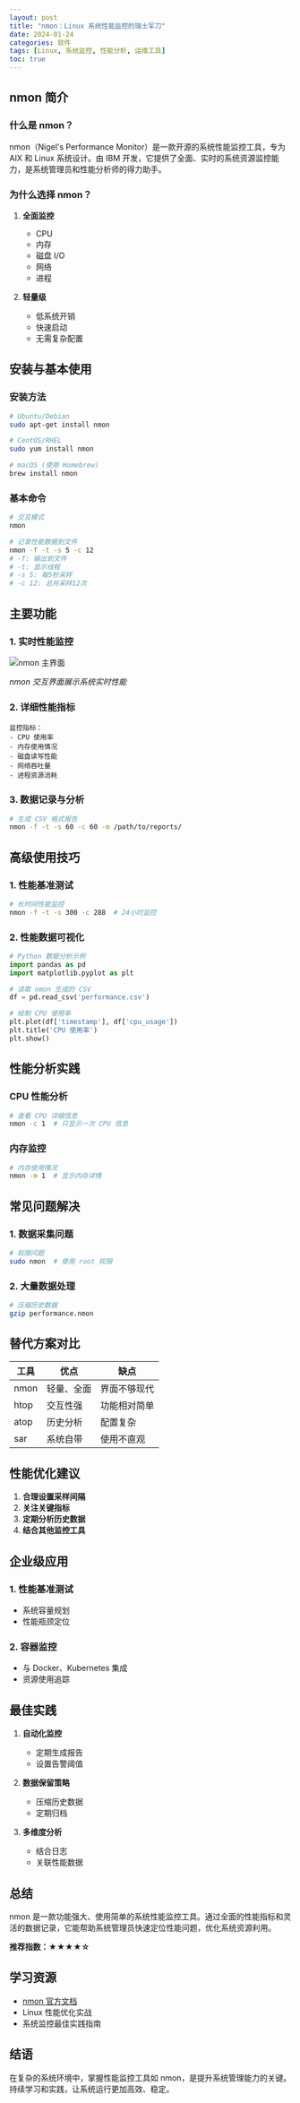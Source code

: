 ```yaml
---
layout: post
title: "nmon：Linux 系统性能监控的瑞士军刀"
date: 2024-01-24
categories: 软件
tags: [Linux, 系统监控, 性能分析, 运维工具]
toc: true
---
```


## nmon 简介

### 什么是 nmon？

nmon（Nigel's Performance Monitor）是一款开源的系统性能监控工具，专为 AIX 和 Linux 系统设计。由 IBM 开发，它提供了全面、实时的系统资源监控能力，是系统管理员和性能分析师的得力助手。

### 为什么选择 nmon？

1. **全面监控**
   - CPU
   - 内存
   - 磁盘 I/O
   - 网络
   - 进程

2. **轻量级**
   - 低系统开销
   - 快速启动
   - 无需复杂配置

## 安装与基本使用

### 安装方法

```bash
# Ubuntu/Debian
sudo apt-get install nmon

# CentOS/RHEL
sudo yum install nmon

# macOS (使用 Homebrew)
brew install nmon
```

### 基本命令

```bash
# 交互模式
nmon

# 记录性能数据到文件
nmon -f -t -s 5 -c 12
# -f: 输出到文件
# -t: 显示线程
# -s 5: 每5秒采样
# -c 12: 总共采样12次
```

## 主要功能

### 1. 实时性能监控

![nmon 主界面](/assets/images/posts/2024-01-24-nmon-system-monitoring/nmon-main-interface.gif)

*nmon 交互界面展示系统实时性能*

### 2. 详细性能指标

```
监控指标：
- CPU 使用率
- 内存使用情况
- 磁盘读写性能
- 网络吞吐量
- 进程资源消耗
```

### 3. 数据记录与分析

```bash
# 生成 CSV 格式报告
nmon -f -t -s 60 -c 60 -m /path/to/reports/
```

## 高级使用技巧

### 1. 性能基准测试

```bash
# 长时间性能监控
nmon -f -t -s 300 -c 288  # 24小时监控
```

### 2. 性能数据可视化

```python
# Python 数据分析示例
import pandas as pd
import matplotlib.pyplot as plt

# 读取 nmon 生成的 CSV
df = pd.read_csv('performance.csv')

# 绘制 CPU 使用率
plt.plot(df['timestamp'], df['cpu_usage'])
plt.title('CPU 使用率')
plt.show()
```

## 性能分析实践

### CPU 性能分析

```bash
# 查看 CPU 详细信息
nmon -c 1  # 只显示一次 CPU 信息
```

### 内存监控

```bash
# 内存使用情况
nmon -m 1  # 显示内存详情
```

## 常见问题解决

### 1. 数据采集问题

```bash
# 权限问题
sudo nmon  # 使用 root 权限
```

### 2. 大量数据处理

```bash
# 压缩历史数据
gzip performance.nmon
```

## 替代方案对比

| 工具 | 优点 | 缺点 |
|------|------|------|
| nmon | 轻量、全面 | 界面不够现代 |
| htop | 交互性强 | 功能相对简单 |
| atop | 历史分析 | 配置复杂 |
| sar | 系统自带 | 使用不直观 |

## 性能优化建议

1. **合理设置采样间隔**
2. **关注关键指标**
3. **定期分析历史数据**
4. **结合其他监控工具**

## 企业级应用

### 1. 性能基准测试
- 系统容量规划
- 性能瓶颈定位

### 2. 容器监控
- 与 Docker、Kubernetes 集成
- 资源使用追踪

## 最佳实践

1. **自动化监控**
   - 定期生成报告
   - 设置告警阈值

2. **数据保留策略**
   - 压缩历史数据
   - 定期归档

3. **多维度分析**
   - 结合日志
   - 关联性能数据

## 总结

nmon 是一款功能强大、使用简单的系统性能监控工具。通过全面的性能指标和灵活的数据记录，它能帮助系统管理员快速定位性能问题，优化系统资源利用。

**推荐指数：★★★★☆**

## 学习资源

- [nmon 官方文档](http://nmon.sourceforge.net/)
- Linux 性能优化实战
- 系统监控最佳实践指南

## 结语

在复杂的系统环境中，掌握性能监控工具如 nmon，是提升系统管理能力的关键。持续学习和实践，让系统运行更加高效、稳定。

